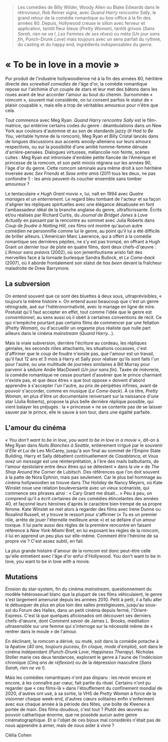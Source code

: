> Les comédies de Billy Wilder, Woody Allen ou Blake Edwards dans le rétroviseur, Rob Reiner signe, avec _Quand Harry rencontre Sally_, le grand retour de la comédie romantique au box-office à la fin des années 80. Depuis, Hollywood creuse le sillon avec ferveur et application, tantôt fleur bleue (_Pretty Woman_), tantôt grivois (_Sans Sarah, rien ne va !_, _Les Femmes de ses rêves_) ou méta (_Un jour sans fin_, _Punch-Drunk Love_) mais toujours avec un sens parfait du rythme, du casting et du happy end, ingrédients indispensables du genre.

# « To be in love in a movie »

Pur produit de l'industrie hollywoodienne né à la fin des années 80, héritière directe des _screwball comedies_ de l'âge d'or, la comédie romantique repose sur l'alchimie d'un couple de stars et leur met des bâtons dans les roues avant de leur accorder l'amour au bout du chemin. Surnommée « romcom », souvent mal considérée, on lui consent parfois le statut de « plaisir coupable », mais elle a trop de véritables amoureux pour n'être que cela.

Tout commence avec Meg Ryan. _Quand Harry rencontre Sally_ est le film-matrice, qui entérine certains codes du genre : déambulations dans un New York aux couleurs d'automne et au son de standards jazzy (_It Had to Be You_, véritable hymne de la romcom), Meg Ryan et Billy Cristal lancés dans de longues discussions aux accents woody-alleniens sur leurs amours respectives, ou sur la possibilité d'une amitié homme-femme dénuée d'arrière-pensées. Dialogues virtuoses, mélancolie non feinte, scènes cultes : Meg Ryan est intronisée d'emblée petite fiancée de l'Amérique et princesse de la romcom, et son petit minois régnera sur les années 90, l'âge d'or du genre. Cette romcom séminale aura même droit à son héritière inversée avec _Sex Friends_ et _Sexe entre amis_ (2011 tous les deux, ne pas confondre !) : les amis peuvent-ils coucher ensemble sans tomber amoureux ?

Le tentaculaire _« Hugh Grant movie »_, lui, naît en 1994 avec _Quatre mariages et un enterrement_. Le regard bleu tombant de l'acteur et sa façon d'aligner les répliques spirituelles avec une élégance désabusée en font l'ambassadeur idéal de la branche anglaise du genre, ultraflorissante. Écrits et/ou réalisés par Richard Curtis, du _Journal de Bridget Jones_ à _Love Actually_ en passant par la rencontre au sommet avec Julia Roberts dans _Coup de foudre à Notting Hill_, ces films ont montré qu'aucun autre comédien ne personnifie comme lui le genre, au point qu'il lui a été difficile de briller ailleurs. L'Américain Marc Lawrence, qui a offert à la comédie romantique ses dernières pépites, ne s'y est pas trompé, en offrant à Hugh Grant un dernier tour de piste en quatre films, dont deux chefs-d'œuvre : _L'Amour sans préavis_ (2002), où son jemenfoutisme aristo fait des merveilles face à la tornade burlesque Sandra Bullock, et _Le Come-back_ (2007), où il aborde frontalement son statut de _has been_ devant la fraîcheur maladroite de Drew Barrymore.

## La subversion

On entend souvent que ce sont des bluettes à deux sous, ultraprévisibles, « toujours la même histoire ». On entend aussi beaucoup que c'est un genre rétrograde, axé sur l'hétéronormativité, avec le mariage en ligne de mire. Postulat qu'il faut accepter en effet, tout comme l'idée que le genre est _conventionnel_, au sens aussi où il obéit à certaines conventions de récit. Ce qui n'empêche pourtant pas certains films de commencer par une fellation (_Pretty Woman_), ou d'accueillir un orgasme plus réaliste que nulle part ailleurs dans le cinéma _mainstream_ (_Quand Harry..._).

Mais la vraie subversion, derrière l'écriture au cordeau, les répliques géniales, les seconds rôles attachants, les situations cocasses, c'est d'affirmer que le coup de foudre n'existe pas, que l'amour est un travail, qu'il faut 12 ans et 3 mois à Harry et Sally pour réaliser qu'ils sont faits l'un pour l'autre, ou une multitude de journées similaires à Bill Murray pour parvenir à séduire Andie MacDowell (_Un jour sans fin_). Taxée de mièvrerie, la comédie romantique ne cesse pourtant d'asséner que le prince charmant n'existe pas, et que deux êtres « que tout oppose » doivent d'abord apprendre à s'accepter l'un l'autre, au prix de péripéties infinies, avant de pouvoir s'accorder, comme en musique (_Le Come-back_). À ce titre, _Pretty Woman_, en plus d'être un documentaire renversant sur la naissance d'une star (Julia Roberts), propose la plus belle dernière réplique possible, qui vient balayer les préjugés : la « princesse » ne se contente pas de se laisser sauver par le prince, elle le sauve à son tour, dans une égalité parfaite.

## L'amour du cinéma

_« You don't want to be in love, you want to be in love in a movie »_, dit-on à Meg Ryan dans _Nuits Blanches à Seattle_, entièrement irrigué par le souvenir d'_Elle et Lui_ de Leo McCarey, jusqu'à son final au sommet de l'Empire State Building. Harry et Sally débattent continuellement de _Casablanca_, et _Vous avez un message_ est une réinterprétation, à l'ère des mails balbutiants, de l'amour épistolaire entre deux êtres qui se détestent « dans la vie » de _The Shop Around the Corner_ de Lubitsch. Des références que l'on doit souvent à la patte de Nora Ephron, mais pas seulement. Car le plus bel hommage au cinéma hollywoodien se trouve dans _The Holiday_ de Nancy Meyers, où Kate Winslet noue une relation bouleversante avec un vieux scénariste, qui commence ses phrases ainsi : « Cary Grant me disait... » Peu à peu, on comprend qu'il a écrit certaines de ces comédies étincelantes des années 40, et façonné leurs héroïnes d'après le caractère bien trempé de sa propre femme. Kate Winslet se met alors à regarder des films avec Irene Dunne ou Rosalind Russell, et y trouve le ressort pour s'affirmer (« Tu es un premier rôle, arrête de jouer l'éternelle meilleure amie ») et se défaire d'un amour toxique. Il lui parle aussi des règles de la première rencontre en faisant référence à _New York-Miami_ Bref, en lui exposant les règles de la romcom, il lui en apprend un peu plus sur elle-même. Comment être l'héroïne de sa propre vie ? C'est assez subtil, en fait.

La plus grande histoire d'amour de la romcom est donc peut-être celle qu'elle entretient avec l'âge d'or enfui d'Hollywood. You don't want to be in love, you want to be in love _with_ a movie.

## Mutations

Érosion du star-system, fin du cinéma _mainstream_, questionnement du modèle hétérosexuel blanc que la plupart de ces films véhiculaient, le genre s'est largement amenuisé depuis les années 2010. Petit à petit, il a fallu aller le débusquer de plus en plus loin des salles prestigieuses, jusqu'au sous-sol du Forum des Halles, dans un petit cinéma depuis fermé, l'Orient-Express. C'est là que quelques aficionados ont découvert ses derniers chefs-d'œuvre, dont _Comment savoir_ de James L. Brooks, méditation ultrasensible sur une femme qui s'interroge sur la nécessité même de « rentrer dans le moule » de l'amour.

En déclinant, la romcom a dérivé, ou muté, soit dans la comédie potache à la Apatow (_40 ans, toujours puceau_, _En cloque, mode d'emploi_), soit dans le cinéma indépendant (_Punch-Drunk Love_, _Happiness Therapy_). Nicholas Stoller marie ces deux tendances, explorant le genre à l'aune de l'indécision chronique (_Cinq ans de réflexion_) ou de la dépression masculine (_Sans Sarah, rien ne va !_).

Mais les comédies romantiques n'ont pas disparu : les revoir encore et encore, à les connaître par cœur, fait partie du rituel. Certains n'ont pu regarder que « ces films-là » dans l'étouffement du confinement mondial de 2020, d'autres ont usé, à sa sortie, la VHS de _Pretty Woman_ à force de la visionner chaque week-end, d'autres cœurs solitaires enfin s'enferment avec eux chaque année à la période des fêtes, une boîte de Kleenex à portée de main. Des films-doudous, c'est tout ? Plutôt des œuvres au pouvoir cathartique énorme, que ne possède aucun autre genre cinématographique. Et si l'objet de ces bijoux mal considérés n'était pas de nous apprendre à aimer, mais de nous aider à vivre ?

<div class="author">Clélia Cohen</div>
